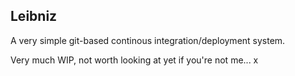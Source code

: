 Leibniz
-------

A very simple git-based continous integration/deployment system.

Very much WIP, not worth looking at yet if you're not me...
x
